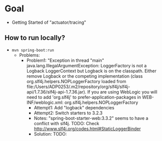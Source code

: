 # Goal
* Getting Started of "actuator/tracing"

## How to run locally?
* `mvn spring-boot:run`
  * Problems:
    * Problem1: "Exception in thread "main" java.lang.IllegalArgumentException: LoggerFactory is not a Logback LoggerContext but Logback is on the classpath. Either remove Logback or the competing implementation (class org.slf4j.helpers.NOPLoggerFactory loaded from file:/Users/ADP0253/.m2/repository/org/slf4j/slf4j-api/1.7.36/slf4j-api-1.7.36.jar). If you are using WebLogic you will need to add 'org.slf4j' to prefer-application-packages in WEB-INF/weblogic.xml: org.slf4j.helpers.NOPLoggerFactory
        * Attempt1: Add "logback" dependencies
        * Attempt2: Switch starters to 3.2.3
        * Notes: "spring-boot-starter-web:3.3.2" seems to have a conflict with slf4j. TODO: Check http://www.slf4j.org/codes.html#StaticLoggerBinder
        * Solution: TODO: 